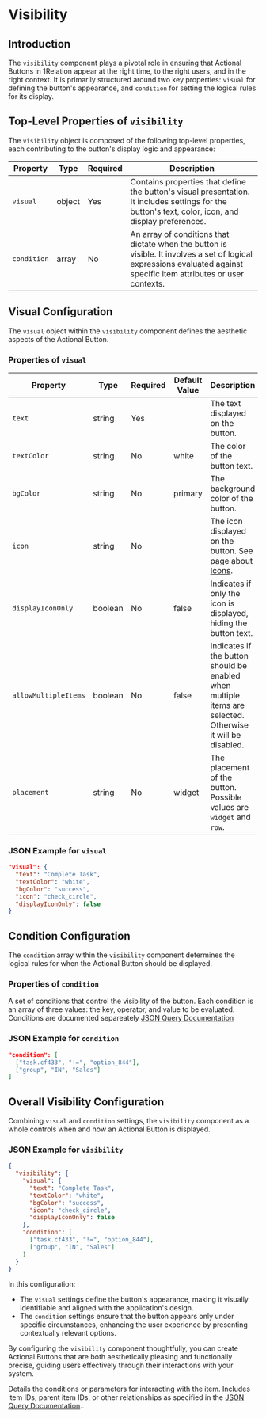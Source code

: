 # Visibility

## Introduction

The `visibility` component plays a pivotal role in ensuring that Actional Buttons in 1Relation appear at the right time, to the right users, and in the right context. It is primarily structured around two key properties: `visual` for defining the button's appearance, and `condition` for setting the logical rules for its display.

## Top-Level Properties of `visibility`

The `visibility` object is composed of the following top-level properties, each contributing to the button's display logic and appearance:

| Property    | Type   | Required | Description |
|-------------|--------|----------|-------------|
| `visual`    | object | Yes       | Contains properties that define the button's visual presentation. It includes settings for the button's text, color, icon, and display preferences. |
| `condition` | array  | No       | An array of conditions that dictate when the button is visible. It involves a set of logical expressions evaluated against specific item attributes or user contexts. |

## Visual Configuration

The `visual` object within the `visibility` component defines the aesthetic aspects of the Actional Button.

### Properties of `visual`

| Property          | Type    | Required | Default Value | Description |
|-------------------|---------|----------|-------------|-------------|
| `text`            | string  | Yes       |  | The text displayed on the button. |
| `textColor`       | string  | No       | white | The color of the button text. |
| `bgColor`         | string  | No       | primary | The background color of the button. |
| `icon`            | string  | No       |  | The icon displayed on the button. See page about [Icons](/docs/icons). |
| `displayIconOnly` | boolean | No       | false | Indicates if only the icon is displayed, hiding the button text. |
| `allowMultipleItems` | boolean | No | false | Indicates if the button should be enabled when multiple items are selected. Otherwise it will be disabled. |
| `placement`       | string  | No       | widget | The placement of the button. Possible values are `widget` and `row`. |

### JSON Example for `visual`

```json
"visual": {
  "text": "Complete Task",
  "textColor": "white",
  "bgColor": "success",
  "icon": "check_circle",
  "displayIconOnly": false
}
```
## Condition Configuration

The `condition` array within the `visibility` component determines the logical rules for when the Actional Button should be displayed.

### Properties of `condition`

A set of conditions that control the visibility of the button. Each condition is an array of three values: the key, operator, and value to be evaluated. Conditions are documented separeately [JSON Query Documentation](/docs/JSON/json-query)

### JSON Example for `condition`

```json
"condition": [
  ["task.cf433", "!=", "option_844"],
  ["group", "IN", "Sales"]
]
```

## Overall Visibility Configuration

Combining `visual` and `condition` settings, the `visibility` component as a whole controls when and how an Actional Button is displayed.

### JSON Example for `visibility`

```json
{
  "visibility": {
    "visual": {
      "text": "Complete Task",
      "textColor": "white",
      "bgColor": "success",
      "icon": "check_circle",
      "displayIconOnly": false
    },
    "condition": [
      ["task.cf433", "!=", "option_844"],
      ["group", "IN", "Sales"]
    ]
  }
}
```

In this configuration:

- The `visual` settings define the button's appearance, making it visually identifiable and aligned with the application's design.
- The `condition` settings ensure that the button appears only under specific circumstances, enhancing the user experience by presenting contextually relevant options.

By configuring the `visibility` component thoughtfully, you can create Actional Buttons that are both aesthetically pleasing and functionally precise, guiding users effectively through their interactions with your system.



Details the conditions or parameters for interacting with the item. Includes item IDs, parent item IDs, or other relationships as specified in the [JSON Query Documentation](/docs/JSON/json-query)..